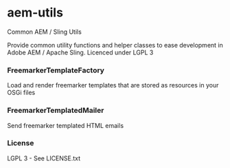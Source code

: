 # aem-utils
Common AEM / Sling Utils

Provide common utility functions and helper classes to ease development in Adobe AEM / Apache Sling. Licenced under LGPL 3

### FreemarkerTemplateFactory
Load and render freemarker templates that are stored as resources in your OSGi files

### FreemarkerTemplatedMailer
Send freemarker templated HTML emails

### License

LGPL 3 - See LICENSE.txt
